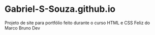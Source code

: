 # Gabriel-S-Souza.github.io
Projeto de site para portfólio feito durante o curso HTML e CSS Feliz do Marco Bruno Dev
